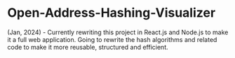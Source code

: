 # Open-Address-Hashing-Visualizer
(Jan, 2024) - Currently rewriting this project in React.js and Node.js to make it a full web application. 
Going to rewrite the hash algorithms and related code to make it more reusable, structured and efficient.
